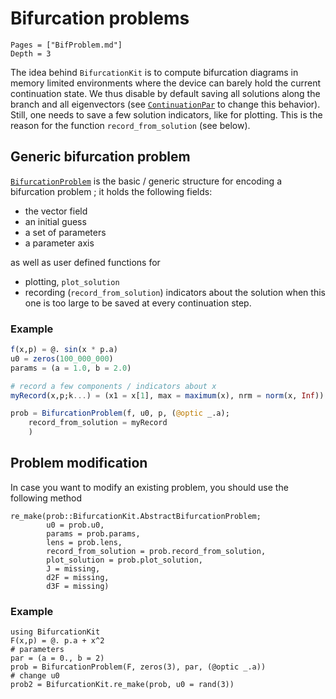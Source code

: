 # Bifurcation problems

```@contents
Pages = ["BifProblem.md"]
Depth = 3
```

The idea behind `BifurcationKit` is to compute bifurcation diagrams in memory limited environments where the device can barely hold the current continuation state. We thus disable by default saving all solutions along the branch and all eigenvectors (see [`ContinuationPar`](@ref) to change this behavior). Still, one needs to save a few solution indicators, like for plotting. This is the reason for the function `record_from_solution` (see below).

## Generic bifurcation problem

[`BifurcationProblem`](@ref) is the basic / generic structure for encoding a bifurcation problem ; it holds the following fields:

- the vector field
- an initial guess
- a set of parameters
- a parameter axis

as well as user defined functions for 

- plotting, `plot_solution`
- recording (`record_from_solution`) indicators about the solution when this one is too large to be saved at every continuation step.

### Example

```julia
f(x,p) = @. sin(x * p.a)
u0 = zeros(100_000_000) 
params = (a = 1.0, b = 2.0)

# record a few components / indicators about x 
myRecord(x,p;k...) = (x1 = x[1], max = maximum(x), nrm = norm(x, Inf))

prob = BifurcationProblem(f, u0, p, (@optic _.a);
	record_from_solution = myRecord
	)
```


## Problem modification

In case you want to modify an existing problem, you should use the following method

```@docs
re_make(prob::BifurcationKit.AbstractBifurcationProblem;
		u0 = prob.u0,
		params = prob.params,
		lens = prob.lens,
		record_from_solution = prob.record_from_solution,
		plot_solution = prob.plot_solution,
		J = missing,
		d2F = missing,
		d3F = missing)
```

### Example

```@example 
using BifurcationKit
F(x,p) = @. p.a + x^2
# parameters
par = (a = 0., b = 2)
prob = BifurcationProblem(F, zeros(3), par, (@optic _.a))
# change u0
prob2 = BifurcationKit.re_make(prob, u0 = rand(3))
```

